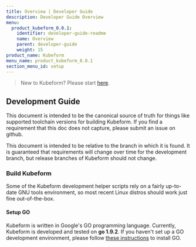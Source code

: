 ```yaml
---
title: Overview | Developer Guide
description: Developer Guide Overview
menu:
  product_kubeform_0.0.1:
    identifier: developer-guide-readme
    name: Overview
    parent: developer-guide
    weight: 15
product_name: Kubeform
menu_name: product_kubeform_0.0.1
section_menu_id: setup
---
```


> New to Kubeform? Please start [here](/docs/concepts/README.md).

## Development Guide
This document is intended to be the canonical source of truth for things like supported toolchain versions for building Kubeform.
If you find a requirement that this doc does not capture, please submit an issue on github.

This document is intended to be relative to the branch in which it is found. It is guaranteed that requirements will change over time
for the development branch, but release branches of Kubeform should not change.

### Build Kubeform
Some of the Kubeform development helper scripts rely on a fairly up-to-date GNU tools environment, so most recent Linux distros should
work just fine out-of-the-box.

#### Setup GO
Kubeform is written in Google's GO programming language. Currently, Kubeform is developed and tested on **go 1.9.2**. If you haven't set up a GO
development environment, please follow [these instructions](https://golang.org/doc/code.html) to install GO.

